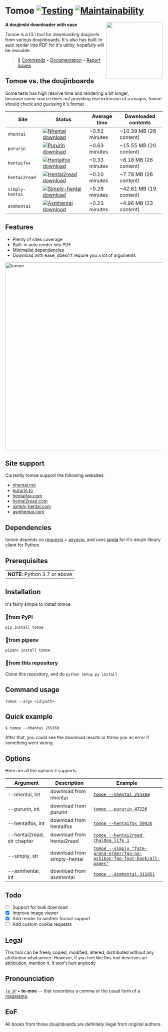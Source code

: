 # Tomoe [![Testing](https://github.com/sinkaroid/tomoe/actions/workflows/api.yml/badge.svg)](https://github.com/sinkaroid/tomoe/actions/workflows/api.yml) [![Maintainability](https://api.codeclimate.com/v1/badges/a729e38da1fe1ee520b1/maintainability)](https://codeclimate.com/github/sinkaroid/tomoe/maintainability)
<a href="https://github.com/sinkaroid/tomoe/wiki"><img align="right" src="https://cdn.discordapp.com/attachments/952117487166705747/954724094379708436/s.png" width="180"></a>

**A doujinshi downloader with ease** 

Tomoe is a CLI tool for downloading doujinshi from various doujinboards. It's also has built-in auto render into PDF for it's utility, hopefully will be reusable.  

> 🚀 [Commands](#options) • [Documentation](https://github.com/sinkaroid/tomoe/wiki) • [Report Issues](https://github.com/sinkaroid/tomoe/issues/new/choose)

## Tomoe vs. the doujinboards
Some tests has high resolve time and rendering a bit longer,  
because some source does not providing real extension of a images, tomoe should check and guessing it's format

| Site            | Status                                                                                                                                                                    | Average time | Downloaded contents         |
| --------------- | ------------------------------------------------------------------------------------------------------------------------------------------------------------------------- | ------------- | ---------------------- |
| `nhentai`       | [![Nhentai download](https://github.com/sinkaroid/tomoe/workflows/nhentai/badge.svg)](https://github.com/sinkaroid/tomoe/actions/workflows/nhentai.yml)                   | ~0.52 minutes | ~10.39 MB (26 content) |
| `pururin`       | [![Pururin download](https://github.com/sinkaroid/tomoe/workflows/pururin/badge.svg)](https://github.com/sinkaroid/tomoe/actions/workflows/pururin.yml)                   | ~0.63 minutes | ~15.55 MB (20 content) |
| `hentaifox`     | [![Hentaifox download](https://github.com/sinkaroid/tomoe/workflows/hentaifox/badge.svg)](https://github.com/sinkaroid/tomoe/actions/workflows/hentaifox.yml)               | ~0.33 minutes | ~8.18 MB (26 content)  |
| `hentai2read`   | [![Hentai2read download](https://github.com/sinkaroid/tomoe/workflows/hentai2read/badge.svg)](https://github.com/sinkaroid/tomoe/actions/workflows/hentai2read.yml)           | ~0.10 minutes | ~7.78 MB (26 content)  |
| `simply-hentai` | [![Simply-hentai download](https://github.com/sinkaroid/tomoe/workflows/simplyh/badge.svg)](https://github.com/sinkaroid/tomoe/actions/workflows/simply.yml)   | ~0.29 minutes | ~42.61 MB (19 content) |
| `asmhentai`     | [![Asmhentai download](https://github.com/sinkaroid/tomoe/workflows/asmhentai/badge.svg)](https://github.com/sinkaroid/tomoe/actions/workflows/asmhentai.yml) | ~0.23 minutes | ~4.96 MB (23 content)  |

## Features
- Plenty of sites coverage
- Built-in auto render into PDF
- Minimalist dependencies
- Download with ease, doesn't require you a lot of arguments

<img src="https://cdn.discordapp.com/attachments/952117487166705747/955118232119955466/nh-tomoe.png" width="600" alt="tomoe">

## Site support
Currently tomoe support the following websites:
- [nhentai.net](https://nhentai.net/)
- [pururin.to](https://pururin.to/)
- [hentaifox.com](https://hentaifox.com/)
- [hentai2read.com](https://hentai2read.com/)
- [simply-hentai.com](https://simply-hentai.com/)
- [asmhentai.com](https://asmhentai.com/)

## Dependencies
tomoe depends on [requests](https://requests.readthedocs.io/en/master/) + [asyncio](https://docs.python.org/3/library/asyncio.html), 
and uses [janda](https://pypi.org/project/janda/) for it's doujin library client for Python.

## Prerequisites
<table>
	<td><b>NOTE:</b> Python 3.7 or above</td>
</table>


## Installation
It's fairly simple to install tomoe

### 🚀from PyPI
`pip install tomoe`

### 🚀from pipenv
`pipenv install tomoe`

### 🚀from this repository
Clone this repository, and do `python setup.py install`

## Command usage
`tomoe --args <id|path>`

## Quick example
	$ tomoe --nhentai 255369


After that, you could see the download results or throw you an error if something went wrong.

## Options

Here are all the options it supports.

| **Argument**               | **Description**             | **Example**                                                                                                                                                         |
| -------------------------- | --------------------------- | ------------------------------------------------------------------------------------------------------------------------------------------------------------------- |
| --nhentai, int             | download from nhentai       | [`tomoe --nhentai 255369`](https://nhentai.net/g/255369/)                                                                                                           |
| --pururin, int             | download from pururin       | [`tomoe --pururin 47226`](https://pururin.to/gallery/47226/crot-sampe-lumpuh)                                                                                       |
| --hentaifox, int           | download from hentaifox     | [`tomoe --hentaifox 59026`](https://hentaifox.com/gallery/59026/)                                                                                                   |
| --hentai2read, str chapter | download from hentai2read   | [`tomoe --hentai2read chaldea_life 1`](https://hentai2read.com/chaldea_life/)                                                                                       |
| --simply, str              | download from simply-hentai | [`tomoe --simply "fate-grand-order/fgo-no-ashibon-fgo-foot-book/all-pages"`](https://www.simply-hentai.com/fate-grand-order/fgo-no-ashibon-fgo-foot-book/all-pages) |
| --asmhentai, int           | download from asmhentai     | [`tomoe --asmhentai 311851`](https://asmhentai.com/g/311851/)                                                                                                       |

## Todo

- [ ] Support for bulk download
- [x] Improve image viewer
- [x] Add render to another format support
- [ ] Add custom cookie requests

## Legal

This tool can be freely copied, modified, altered, distributed without any attribution whatsoever. However, if you feel
like this tool deserves an attribution, mention it. It won't hurt anybody

## Pronounciation
[`ja_JP`](https://www.localeplanet.com/java/ja-JP/index.html) • **to-moe** — that resembles a comma or the usual form of a [magatama](#tomoe).

## EoF
All books from those doujinboards are definitely ilegal from original authors.